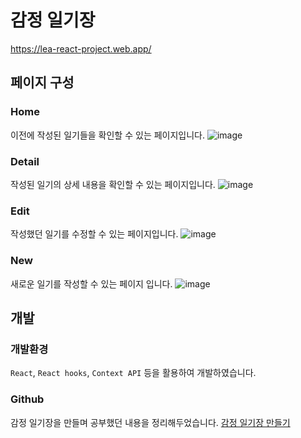 # 감정 일기장
https://lea-react-project.web.app/

## 페이지 구성
### Home
이전에 작성된 일기들을 확인할 수 있는 페이지입니다.
![image](https://user-images.githubusercontent.com/37495515/215026355-b8b27abd-ccc2-48f9-b62b-0bd2b6095092.png)

### Detail
작성된 일기의 상세 내용을 확인할 수 있는 페이지입니다.
![image](https://user-images.githubusercontent.com/37495515/215026321-22599c61-5464-47d5-8943-0d20b4640da8.png)


### Edit
작성했던 일기를 수정할 수 있는 페이지입니다.
![image](https://user-images.githubusercontent.com/37495515/215026264-a39d3716-f35f-4de9-9481-b73179afe539.png)


### New
새로운 일기를 작성할 수 있는 페이지 입니다.
![image](https://user-images.githubusercontent.com/37495515/215026396-d9580230-8551-4e2f-b981-88c33a7266ce.png)


## 개발
### 개발환경
`React`, `React hooks`, `Context API` 등을 활용하여 개발하였습니다.

### Github
감정 일기장을 만들며 공부했던 내용을 정리해두었습니다.
[감정 일기장 만들기](https://github.com/lea-hwang/React_Study/tree/master/%ED%95%9C%EC%9E%85%20%ED%81%AC%EA%B8%B0%EB%A1%9C%20%EC%9E%98%EB%9D%BC%20%EB%A8%B9%EB%8A%94%20%EB%A6%AC%EC%95%A1%ED%8A%B8/%EB%A6%AC%EC%95%A1%ED%8A%B8%20%EC%8B%A4%EC%A0%84%20%ED%94%84%EB%A1%9C%EC%A0%9D%ED%8A%B8%20-%20%EA%B0%90%EC%A0%95%20%EC%9D%BC%EA%B8%B0%EC%9E%A5%20%EB%A7%8C%EB%93%A4%EA%B8%B0)
